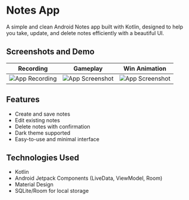 # Notes App

A simple and clean Android Notes app built with Kotlin, designed to help you take, update, and delete notes efficiently with a beautiful UI.

## Screenshots and Demo

| Recording | Gameplay | Win Animation |
|-------------|----------|----------------|
|![App Recording]([recording/Screenshot_20250408_111304.png](https://github.com/29tejasvi/Notes-Application/blob/master/Screenshots/Screen_recording.mp4))| ![App Screenshot]([recording/gameUiSs.pn](https://github.com/29tejasvi/Notes-Application/blob/master/Screenshots/Screenshot_20250408_102217.png))| ![App Screenshot]([recording/gameplaying.png](https://github.com/29tejasvi/Notes-Application/blob/master/Screenshots/updating.png))|

## Features

- Create and save notes
- Edit existing notes
- Delete notes with confirmation
- Dark theme supported
- Easy-to-use and minimal interface

## Technologies Used

- Kotlin
- Android Jetpack Components (LiveData, ViewModel, Room)
- Material Design
- SQLite/Room for local storage

